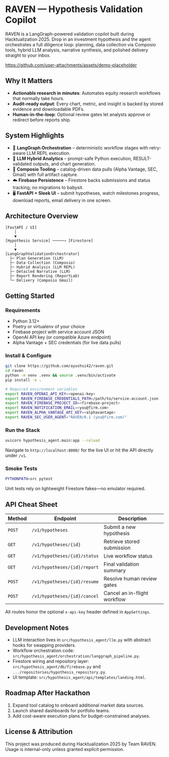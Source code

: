 # RAVEN — Hypothesis Validation Copilot

RAVEN is a LangGraph-powered validation copilot built during Hacktualization 2025. Drop in an investment hypothesis and the agent orchestrates a full diligence loop: planning, data collection via Composio tools, hybrid LLM analysis, narrative synthesis, and polished delivery straight to your inbox.

https://github.com/user-attachments/assets/demo-placeholder

## Why It Matters
- **Actionable research in minutes**: Automates equity research workflows that normally take hours.
- **Audit-ready output**: Every chart, metric, and insight is backed by stored evidence and downloadable PDFs.
- **Human-in-the-loop**: Optional review gates let analysts approve or redirect before reports ship.

## System Highlights
- 🔁 **LangGraph Orchestration** – deterministic workflow stages with retry-aware LLM REPL execution.
- 🧠 **LLM Hybrid Analytics** – prompt-safe Python execution, RESULT-validated outputs, and chart generation.
- 🔌 **Composio Tooling** – catalog-driven data pulls (Alpha Vantage, SEC, Gmail) with full artifact capture.
- ☁️ **Firebase Persistence** – Firestore backs submissions and status tracking; no migrations to babysit.
- 🖥️ **FastAPI + Sleek UI** – submit hypotheses, watch milestones progress, download reports, email delivery in one screen.

## Architecture Overview
```
[FastAPI / UI]
	│
	▼
[Hypothesis Service] ─────→ [Firestore]
	│
	▼
[LangGraphValidationOrchestrator]
  ├─ Plan Generation (LLM)
  ├─ Data Collection (Composio)
  ├─ Hybrid Analysis (LLM REPL)
  ├─ Detailed Narrative (LLM)
  ├─ Report Rendering (ReportLab)
  └─ Delivery (Composio Gmail)
```

## Getting Started

### Requirements
- Python 3.12+
- Poetry or virtualenv of your choice
- Firebase project with service account JSON
- OpenAI API key (or compatible Azure endpoint)
- Alpha Vantage + SEC credentials (for live data pulls)

### Install & Configure
```bash
git clone https://github.com/ayushsi42/raven.git
cd raven
python -m venv .venv && source .venv/bin/activate
pip install -e .

# Required environment variables
export RAVEN_OPENAI_API_KEY=<openai-key>
export RAVEN_FIREBASE_CREDENTIALS_PATH=/path/to/service-account.json
export RAVEN_FIREBASE_PROJECT_ID=<firebase-project>
export RAVEN_NOTIFICATION_EMAIL=<you@firm.com>
export RAVEN_ALPHA_VANTAGE_API_KEY=<alphavantage>
export RAVEN_SEC_USER_AGENT="RAVEN/0.1 (you@firm.com)"
```

### Run the Stack
```bash
uvicorn hypothesis_agent.main:app --reload
```

Navigate to `http://localhost:8000/` for the live UI or hit the API directly under `/v1`.

### Smoke Tests
```bash
PYTHONPATH=src pytest
```

Unit tests rely on lightweight Firestore fakes—no emulator required.

## API Cheat Sheet
| Method | Endpoint | Description |
| ------ | -------- | ----------- |
| `POST` | `/v1/hypotheses` | Submit a new hypothesis |
| `GET` | `/v1/hypotheses/{id}` | Retrieve stored submission |
| `GET` | `/v1/hypotheses/{id}/status` | Live workflow status |
| `GET` | `/v1/hypotheses/{id}/report` | Final validation summary |
| `POST` | `/v1/hypotheses/{id}/resume` | Resolve human review gates |
| `POST` | `/v1/hypotheses/{id}/cancel` | Cancel an in-flight workflow |

All routes honor the optional `x-api-key` header defined in `AppSettings`.

## Development Notes
- LLM interaction lives in `src/hypothesis_agent/llm.py` with abstract hooks for swapping providers.
- Workflow orchestration code: `src/hypothesis_agent/orchestration/langgraph_pipeline.py`.
- Firestore wiring and repository layer: `src/hypothesis_agent/db/firebase.py` and `.../repositories/hypothesis_repository.py`.
- UI template: `src/hypothesis_agent/api/templates/landing.html`.

## Roadmap After Hackathon
1. Expand tool catalog to onboard additional market data sources.
2. Launch shared dashboards for portfolio teams.
3. Add cost-aware execution plans for budget-constrained analyses.

## License & Attribution
This project was produced during Hacktualization 2025 by Team RAVEN. Usage is internal-only unless granted explicit permission.
